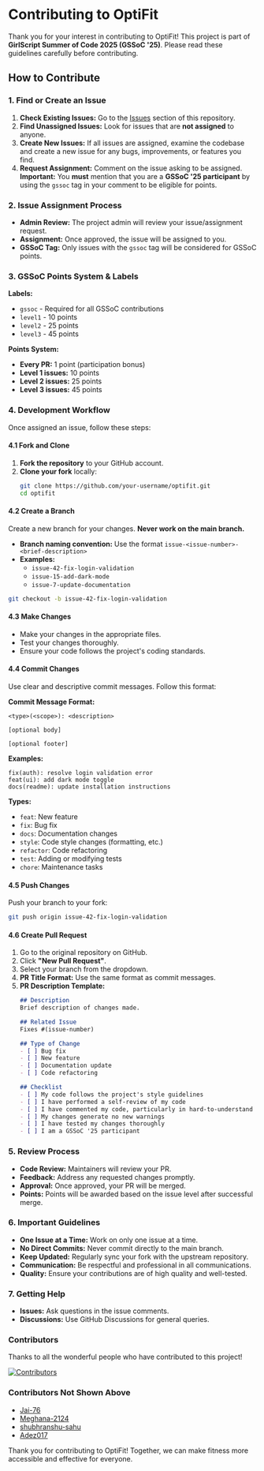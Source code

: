 # Contributing to OptiFit

Thank you for your interest in contributing to OptiFit! This project is part of **GirlScript Summer of Code 2025 (GSSoC '25)**. Please read these guidelines carefully before contributing.

## How to Contribute

### 1. Find or Create an Issue

1. **Check Existing Issues:** Go to the [Issues](https://github.com/your-username/optifit/issues) section of this repository.
2. **Find Unassigned Issues:** Look for issues that are **not assigned** to anyone.
3. **Create New Issues:** If all issues are assigned, examine the codebase and create a new issue for any bugs, improvements, or features you find.
4. **Request Assignment:** Comment on the issue asking to be assigned. **Important:** You **must** mention that you are a **GSSoC '25 participant** by using the `gssoc` tag in your comment to be eligible for points.

### 2. Issue Assignment Process

- **Admin Review:** The project admin will review your issue/assignment request.
- **Assignment:** Once approved, the issue will be assigned to you.
- **GSSoC Tag:** Only issues with the `gssoc` tag will be considered for GSSoC points.

### 3. GSSoC Points System & Labels

**Labels:**
- `gssoc` - Required for all GSSoC contributions
- `level1` - 10 points
- `level2` - 25 points
- `level3` - 45 points

**Points System:**
- **Every PR:** 1 point (participation bonus)
- **Level 1 issues:** 10 points
- **Level 2 issues:** 25 points
- **Level 3 issues:** 45 points

### 4. Development Workflow

Once assigned an issue, follow these steps:

#### 4.1 Fork and Clone
1. **Fork the repository** to your GitHub account.
2. **Clone your fork** locally:
   ```bash
   git clone https://github.com/your-username/optifit.git
   cd optifit
   ```

#### 4.2 Create a Branch
Create a new branch for your changes. **Never work on the main branch.**
- **Branch naming convention:** Use the format `issue-<issue-number>-<brief-description>`
- **Examples:**
  - `issue-42-fix-login-validation`
  - `issue-15-add-dark-mode`
  - `issue-7-update-documentation`

```bash
git checkout -b issue-42-fix-login-validation
```

#### 4.3 Make Changes
- Make your changes in the appropriate files.
- Test your changes thoroughly.
- Ensure your code follows the project's coding standards.

#### 4.4 Commit Changes
Use clear and descriptive commit messages. Follow this format:

**Commit Message Format:**
```
<type>(<scope>): <description>

[optional body]

[optional footer]
```

**Examples:**
```
fix(auth): resolve login validation error
feat(ui): add dark mode toggle
docs(readme): update installation instructions
```

**Types:**
- `feat`: New feature
- `fix`: Bug fix
- `docs`: Documentation changes
- `style`: Code style changes (formatting, etc.)
- `refactor`: Code refactoring
- `test`: Adding or modifying tests
- `chore`: Maintenance tasks

#### 4.5 Push Changes
Push your branch to your fork:
```bash
git push origin issue-42-fix-login-validation
```

#### 4.6 Create Pull Request
1. Go to the original repository on GitHub.
2. Click **"New Pull Request"**.
3. Select your branch from the dropdown.
4. **PR Title Format:** Use the same format as commit messages.
5. **PR Description Template:**
   ```markdown
   ## Description
   Brief description of changes made.

   ## Related Issue
   Fixes #(issue-number)

   ## Type of Change
   - [ ] Bug fix
   - [ ] New feature
   - [ ] Documentation update
   - [ ] Code refactoring

   ## Checklist
   - [ ] My code follows the project's style guidelines
   - [ ] I have performed a self-review of my code
   - [ ] I have commented my code, particularly in hard-to-understand areas
   - [ ] My changes generate no new warnings
   - [ ] I have tested my changes thoroughly
   - [ ] I am a GSSoC '25 participant
   ```

### 5. Review Process

- **Code Review:** Maintainers will review your PR.
- **Feedback:** Address any requested changes promptly.
- **Approval:** Once approved, your PR will be merged.
- **Points:** Points will be awarded based on the issue level after successful merge.

### 6. Important Guidelines

- **One Issue at a Time:** Work on only one issue at a time.
- **No Direct Commits:** Never commit directly to the main branch.
- **Keep Updated:** Regularly sync your fork with the upstream repository.
- **Communication:** Be respectful and professional in all communications.
- **Quality:** Ensure your contributions are of high quality and well-tested.

### 7. Getting Help

- **Issues:** Ask questions in the issue comments.
- **Discussions:** Use GitHub Discussions for general queries.

### Contributors

Thanks to all the wonderful people who have contributed to this project!  

[![Contributors](https://contrib.rocks/image?repo=MasterAffan/OptiFit)](https://github.com/MasterAffan/OptiFit/graphs/contributors)

### Contributors Not Shown Above

- [Jai-76](https://github.com/Jai-76)
- [Meghana-2124](https://github.com/Meghana-2124)
- [shubhranshu-sahu](https://github.com/shubhranshu-sahu)
- [Adez017](https://github.com/Adez017)

Thank you for contributing to OptiFit! Together, we can make fitness more accessible and effective for everyone.
